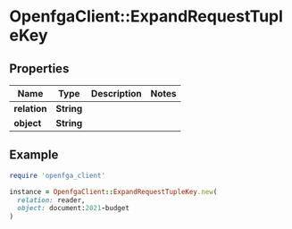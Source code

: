 # OpenfgaClient::ExpandRequestTupleKey

## Properties

| Name | Type | Description | Notes |
| ---- | ---- | ----------- | ----- |
| **relation** | **String** |  |  |
| **object** | **String** |  |  |

## Example

```ruby
require 'openfga_client'

instance = OpenfgaClient::ExpandRequestTupleKey.new(
  relation: reader,
  object: document:2021-budget
)
```

